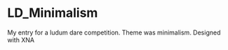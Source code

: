 LD_Minimalism
=============

My entry for a ludum dare competition. Theme was minimalism. Designed with XNA
